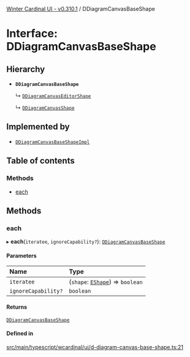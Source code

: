[Winter Cardinal UI - v0.310.1](../index.md) / DDiagramCanvasBaseShape

# Interface: DDiagramCanvasBaseShape

## Hierarchy

- **`DDiagramCanvasBaseShape`**

  ↳ [`DDiagramCanvasEditorShape`](DDiagramCanvasEditorShape.md)

  ↳ [`DDiagramCanvasShape`](DDiagramCanvasShape.md)

## Implemented by

- [`DDiagramCanvasBaseShapeImpl`](../classes/DDiagramCanvasBaseShapeImpl.md)

## Table of contents

### Methods

- [each](DDiagramCanvasBaseShape.md#each)

## Methods

### each

▸ **each**(`iteratee`, `ignoreCapability?`): [`DDiagramCanvasBaseShape`](DDiagramCanvasBaseShape.md)

#### Parameters

| Name | Type |
| :------ | :------ |
| `iteratee` | (`shape`: [`EShape`](EShape.md)) => `boolean` |
| `ignoreCapability?` | `boolean` |

#### Returns

[`DDiagramCanvasBaseShape`](DDiagramCanvasBaseShape.md)

#### Defined in

[src/main/typescript/wcardinal/ui/d-diagram-canvas-base-shape.ts:21](https://github.com/winter-cardinal/winter-cardinal-ui/blob/v0.310.1/src/main/typescript/wcardinal/ui/d-diagram-canvas-base-shape.ts#L21)
